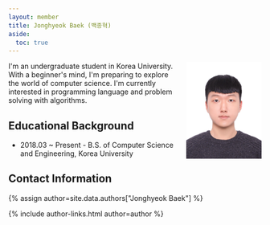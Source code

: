 ```yaml
---
layout: member
title: Jonghyeok Baek (백종혁)
aside:
  toc: true
---
```


<img src="/assets/images/members/jonghyeok.baek.jpg"
align="right" style="margin-left: 1em" width="150em">

I'm an undergraduate student in Korea University. With a beginner's mind, I'm preparing to explore the world of computer science. I'm currently interested in programming language and problem solving with algorithms.

## Educational Background
- 2018.03 ~ Present - B.S. of Computer Science and Engineering, Korea University

## Contact Information
{% assign author=site.data.authors["Jonghyeok Baek"] %}
<div>{% include author-links.html author=author %}</div>

